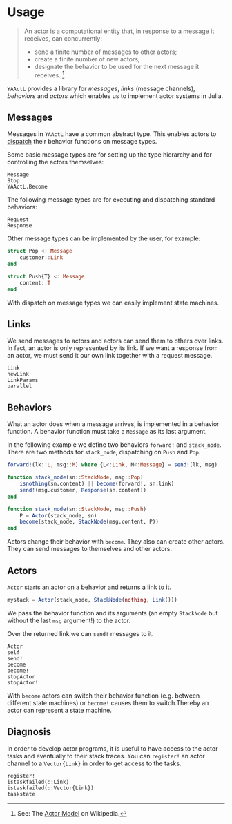 # Usage

> An actor is a computational entity that, in response to a message it receives, can concurrently:
>
> - send a finite number of messages to other actors;
> - create a finite number of new actors;
> - designate the behavior to be used for the next message it receives. [^1]

`YAActL` provides a library for *messages*, *links* (message channels), *behaviors* and *actors* which enables us to implement actor systems in Julia.

## Messages

Messages in `YAActL` have a common abstract type. This enables actors to [dispatch](https://docs.julialang.org/en/v1/manual/methods/#Methods-1) their behavior functions on message types.

Some basic message types are for setting up the type hierarchy and for controlling the actors themselves:

```@docs
Message
Stop
YAActL.Become
```

The following message types are for executing and dispatching standard behaviors:

```@docs
Request
Response
```

Other message types can be implemented by the user, for example:

```julia
struct Pop <: Message
    customer::Link
end

struct Push{T} <: Message
    content::T
end
```

With dispatch on message types we can easily implement state machines.

## Links

We send messages to actors and actors can send them to others over links. In fact, an actor is only represented by its link. If we want a response from an actor, we must send it our own link together with a request message.

```@docs
Link
newLink
LinkParams
parallel
```

## Behaviors

What an actor does when a message arrives, is implemented in a behavior function. A behavior function must take a `Message` as its last argument.

In the following example we define two behaviors `forward!` and `stack_node`. There are two methods for `stack_node`, dispatching on `Push` and `Pop`.

```julia
forward!(lk::L, msg::M) where {L<:Link, M<:Message} = send!(lk, msg)

function stack_node(sn::StackNode, msg::Pop)
    isnothing(sn.content) || become(forward!, sn.link)
    send!(msg.customer, Response(sn.content))
end

function stack_node(sn::StackNode, msg::Push)
    P = Actor(stack_node, sn)
    become(stack_node, StackNode(msg.content, P))
end
```

Actors change their behavior with `become`. They also can create other actors. They can send messages to themselves and other actors.

## Actors

`Actor` starts an actor on a behavior and returns a link to it.

```julia
mystack = Actor(stack_node, StackNode(nothing, Link()))
```

We pass the behavior function and its arguments (an empty `StackNode` but without the last `msg` argument!) to the actor.

Over the returned link we can `send!` messages to it.

```@docs
Actor
self
send!
become
become!
stopActor
stopActor!
```

With `become` actors can switch their behavior function (e.g. between different state machines) or `become!` causes them to switch.Thereby an actor can represent a state machine.

## Diagnosis

In order to develop actor programs, it is useful to have access to the actor tasks and eventually to their stack traces. You can `register!` an actor channel to a `Vector{Link}` in order to get access to the tasks.

```@docs
register!
istaskfailed(::Link)
istaskfailed(::Vector{Link})
taskstate
```

[^1]:   See: The [Actor Model](https://en.wikipedia.org/wiki/Actor_model) on Wikipedia.
